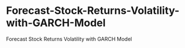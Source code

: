 # Forecast-Stock-Returns-Volatility-with-GARCH-Model
Forecast Stock Returns Volatility with GARCH Model
